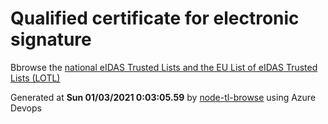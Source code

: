 # Qualified certificate for electronic signature 
 Bbrowse the [national eIDAS Trusted Lists and the EU List of eIDAS Trusted Lists (LOTL)](https://webgate.ec.europa.eu/tl-browser/#/) 
 
 
Generated at **Sun 01/03/2021  0:03:05.59** by [node-tl-browse](https://github.com/ymedlop/node-tl-browser) using Azure Devops 
